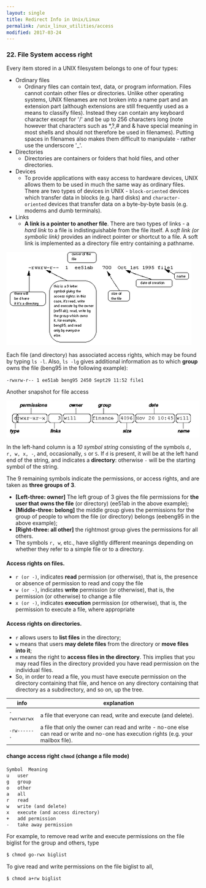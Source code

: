 ```yaml
---
layout: single
title: Redirect Info in Unix/Linux
permalink: /unix_linux_utilities/access
modified: 2017-03-24
---
```






### 22. File System access right

Every item stored in a UNIX filesystem belongs to one of four types:

- Ordinary files
    - Ordinary files can contain text, data, or program information. Files cannot contain other files or directories. Unlike other operating systems, UNIX filenames are not broken into a name part and an extension part (although extensions are still frequently used as a means to classify files). Instead they can contain any keyboard character except for '/' and be up to 256 characters long (note however that characters such as *,?,# and & have special meaning in most shells and should not therefore be used in filenames). Putting spaces in filenames also makes them difficult to manipulate - rather use the underscore '_'.
- Directories
    - Directories are containers or folders that hold files, and other directories.
- Devices
    - To provide applications with easy access to hardware devices, UNIX allows them to be used in much the same way as ordinary files. There are two types of devices in UNIX - `block-oriented` devices which transfer data in blocks (e.g. hard disks) and `character-oriented` devices that transfer data on a byte-by-byte basis (e.g. modems and dumb terminals).
- Links
    - **A link is a pointer to another file**. There are two types of links - a *hard link* to a file is indistinguishable from the file itself. A *soft link (or symbolic link)* provides an indirect pointer or shortcut to a file. A soft link is implemented as a directory file entry containing a pathname.

![FileAccess](/assets/img/notes/unix_linux/file_access.gif)

Each file (and directory) has associated access rights, which may be found by typing `ls -l`. Also, `ls -lg` gives additional information as to which **group** owns the file (beng95 in the following example):

`-rwxrw-r-- 1 ee51ab beng95 2450 Sept29 11:52 file1`

Another snapshot for file access

![FileAccess](/assets/img/notes/unix_linux/file_access_2.gif)


In the left-hand column is a *10 symbol string* consisting of the symbols `d, r, w, x, -`, and, occasionally, `s` or `S`. If `d` is present, it will be at the left hand end of the string, and indicates a **directory**: otherwise `-` will be the starting symbol of the string.

The 9 remaining symbols indicate the permissions, or access rights, and are taken as **three groups of 3**.

- **[Left-three: owner]** The left group of 3 gives the file permissions for **the user that owns the file** (or directory) (ee51ab in the above example); 
- **[Middle-three: belong]** the middle group gives the permissions for the group of people to whom the file (or directory) belongs (eebeng95 in the above example);
- **[Right-three: all other]** the rightmost group gives the permissions for all others.
- The symbols `r, w`, etc., have slightly different meanings depending on whether they refer to a simple file or to a directory.

#### Access rights on files.

- `r (or -)`, indicates **read** permission (or otherwise), that is, the presence or absence of permission to read and copy the file 
- `w (or -)`, indicates **write** permission (or otherwise), that is, the permission (or otherwise) to change a file 
- `x (or -)`, indicates **execution** permission (or otherwise), that is, the permission to execute a file, where appropriate

#### Access rights on directories.

- `r` allows users to **list files** in the directory;
- `w` means that users **may delete files** from the directory or **move files into it**;
- `x` means the right to **access files in the directory**. This implies that you may read files in the directory provided you have read permission on the individual files.
- So, in order to read a file, you must have execute permission on the directory containing that file, and hence on any directory containing that directory as a subdirectory, and so on, up the tree.


| info | explanation |
|----|---|
|`-rwxrwxrwx` | a file that everyone can read, write and execute (and delete).|
|`-rw-------` | a file that only the owner can read and write - no-one else can read or write and no-one has execution rights (e.g. your  mailbox file). |


#### change access right `chmod` (change a file mode)

```
Symbol  Meaning
u   user
g   group
o   other
a   all
r   read
w   write (and delete)
x   execute (and access directory)
+   add permission
-   take away permission
```

For example, to remove read write and execute permissions on the file biglist for the group and others, type

```bash
$ chmod go-rwx biglist
```

To give read and write permissions on the file biglist to all,

```bash
$ chmod a+rw biglist
```
